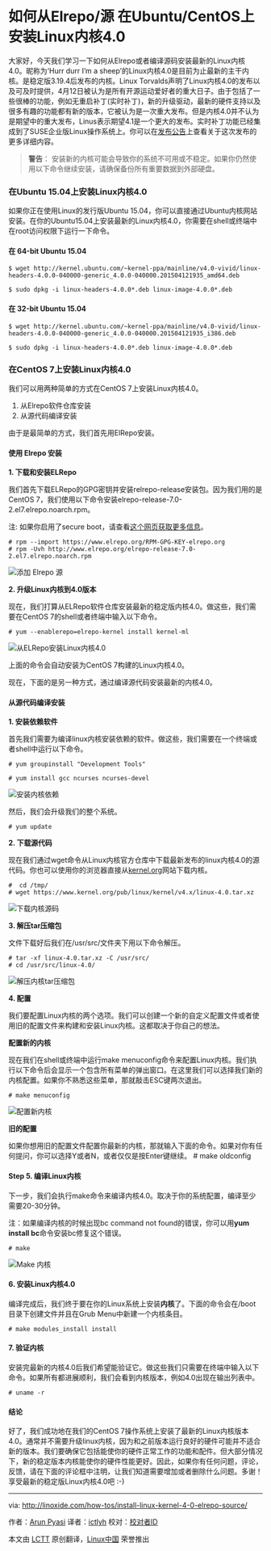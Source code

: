 如何从Elrepo/源 在Ubuntu/CentOS上安装Linux内核4.0
================================================================================
大家好，今天我们学习一下如何从Elrepo或者编译源码安装最新的Linux内核4.0。昵称为‘Hurr durr I’m a sheep’的Linux内核4.0是目前为止最新的主干内核。是稳定版3.19.4后发布的内核。Linux Torvalds声明了Linux内核4.0的发布以及可及时提供，4月12日被认为是所有开源运动爱好者的重大日子。由于包括了一些很棒的功能，例如无重启补丁(实时补丁)，新的升级驱动，最新的硬件支持以及很多有趣的功能都有新的版本，它被认为是一次重大发布。但是内核4.0并不认为是期望中的重大发布，Linus表示期望4.1是一个更大的发布。实时补丁功能已经集成到了SUSE企业版Linux操作系统上。你可以在[发布公告][1]上查看关于这次发布的更多详细内容。

> **警告**： 安装新的内核可能会导致你的系统不可用或不稳定。如果你仍然使用以下命令继续安装，请确保备份所有重要数据到外部硬盘。

### 在Ubuntu 15.04上安装Linux内核4.0 ###

如果你正在使用Linux的发行版Ubuntu 15.04，你可以直接通过Ubuntu内核网站安装。在你的Ubuntu15.04上安装最新的Linux内核4.0，你需要在shell或终端中在root访问权限下运行一下命令。

#### 在 64-bit Ubuntu 15.04 ####

    $ wget http://kernel.ubuntu.com/~kernel-ppa/mainline/v4.0-vivid/linux-headers-4.0.0-040000-generic_4.0.0-040000.201504121935_amd64.deb

    $ sudo dpkg -i linux-headers-4.0.0*.deb linux-image-4.0.0*.deb

#### 在 32-bit Ubuntu 15.04 ####

    $ wget http://kernel.ubuntu.com/~kernel-ppa/mainline/v4.0-vivid/linux-headers-4.0.0-040000-generic_4.0.0-040000.201504121935_i386.deb

    $ sudo dpkg -i linux-headers-4.0.0*.deb linux-image-4.0.0*.deb

### 在CentOS 7上安装Linux内核4.0 ###

我们可以用两种简单的方式在CentOS 7上安装Linux内核4.0。

1. 从Elrepo软件仓库安装
1. 从源代码编译安装

由于是最简单的方式，我们首先用ElRepo安装。

#### 使用 Elrepo 安装 ####

**1. 下载和安装ELRepo**

我们首先下载ELRepo的GPG密钥并安装relrepo-release安装包。因为我们用的是CentOS 7，我们使用以下命令安装elrepo-release-7.0-2.el7.elrepo.noarch.rpm。

注: 如果你启用了secure boot，请查看[这个网页获取更多信息][2]。

    # rpm --import https://www.elrepo.org/RPM-GPG-KEY-elrepo.org
    # rpm -Uvh http://www.elrepo.org/elrepo-release-7.0-2.el7.elrepo.noarch.rpm

![添加 Elrepo 源](http://blog.linoxide.com/wp-content/uploads/2015/04/adding-elrepo.png)

**2. 升级Linux内核到4.0版本**

现在，我们打算从ELRepo软件仓库安装最新的稳定版内核4.0。做这些，我们需要在CentOS 7的shell或者终端中输入以下命令。

    # yum --enablerepo=elrepo-kernel install kernel-ml

![从ELRepo安装Linux内核4.0](http://blog.linoxide.com/wp-content/uploads/2015/04/installing-kernel-4-0-elrepo.png)

上面的命令会自动安装为CentOS 7构建的Linux内核4.0。

现在，下面的是另一种方式，通过编译源代码安装最新的内核4.0。

#### 从源代码编译安装 ####

**1. 安装依赖软件**

首先我们需要为编译linux内核安装依赖的软件。做这些，我们需要在一个终端或者shell中运行以下命令。

    # yum groupinstall "Development Tools"

    # yum install gcc ncurses ncurses-devel

![安装内核依赖](http://blog.linoxide.com/wp-content/uploads/2015/04/installing-dependencies.png)

然后，我们会升级我们的整个系统。

    # yum update

**2. 下载源代码**

现在我们通过wget命令从Linux内核官方仓库中下载最新发布的linux内核4.0的源代码。你也可以使用你的浏览器直接从[kernel.org][3]网站下载内核。

    #  cd /tmp/
    # wget https://www.kernel.org/pub/linux/kernel/v4.x/linux-4.0.tar.xz

![下载内核源码](http://blog.linoxide.com/wp-content/uploads/2015/04/download-kernel-source.png)

**3. 解压tar压缩包**

文件下载好后我们在/usr/src/文件夹下用以下命令解压。

    # tar -xf linux-4.0.tar.xz -C /usr/src/
    # cd /usr/src/linux-4.0/

![解压内核tar压缩包](http://blog.linoxide.com/wp-content/uploads/2015/04/extracting-kernel-tarball.png)

**4. 配置**

我们要配置Linux内核的两个选项。我们可以创建一个新的自定义配置文件或者使用旧的配置文件来构建和安装Linux内核。这都取决于你自己的想法。

**配置新的内核**

现在我们在shell或终端中运行make menuconfig命令来配置Linux内核。我们执行以下命令后会显示一个包含所有菜单的弹出窗口。在这里我们可以选择我们新的内核配置。如果你不熟悉这些菜单，那就敲击ESC键两次退出。

    # make menuconfig

![配置新内核](http://blog.linoxide.com/wp-content/uploads/2015/04/configuring-new-kernel-config.png)

**旧的配置**

如果你想用旧的配置文件配置你最新的内核，那就输入下面的命令。如果对你有任何提问，你可以选择Y或者N，或者仅仅是按Enter键继续。
    # make oldconfig

#### Step 5. 编译Linux内核 ####

下一步，我们会执行make命令来编译内核4.0。取决于你的系统配置，编译至少需要20-30分钟。

注：如果编译内核的时候出现bc command not found的错误，你可以用**yum install bc**命令安装bc修复这个错误。

    # make
![Make 内核](http://blog.linoxide.com/wp-content/uploads/2015/04/make-kernel.png)

#### 6. 安装Linux内核4.0 ####

编译完成后，我们终于要在你的Linux系统上安装**内核**了。下面的命令会在/boot目录下创建文件并且在Grub Menu中新建一个内核条目。

    # make modules_install install

#### 7. 验证内核 ####

安装完最新的内核4.0后我们希望能验证它。做这些我们只需要在终端中输入以下命令。如果所有都进展顺利，我们会看到内核版本，例如4.0出现在输出列表中。

    # uname -r

#### 结论 ####

好了，我们成功地在我们的CentOS 7操作系统上安装了最新的Linux内核版本4.0。通常并不需要升级linux内核，因为和之前版本运行良好的硬件可能并不适合新的版本。我们要确保它包括能使你的硬件正常工作的功能和配件。但大部分情况下，新的稳定版本内核能使你的硬件性能更好。因此，如果你有任何问题，评论，反馈，请在下面的评论框中注明，让我们知道需要增加或者删除什么问题。多谢！享受最新的稳定版Linux内核4.0吧 :-)

--------------------------------------------------------------------------------

via: http://linoxide.com/how-tos/install-linux-kernel-4-0-elrepo-source/

作者：[Arun Pyasi][a]
译者：[ictlyh](https://github.com/ictlyh)
校对：[校对者ID](https://github.com/校对者ID)

本文由 [LCTT](https://github.com/LCTT/TranslateProject) 原创翻译，[Linux中国](http://linux.cn/) 荣誉推出

[a]:http://linoxide.com/author/arunp/
[1]:http://lkml.iu.edu/hypermail/linux/kernel/1504.1/03198.html
[2]:http://elrepo.org/tiki/SecureBootKey
[3]:http://kernel.org/